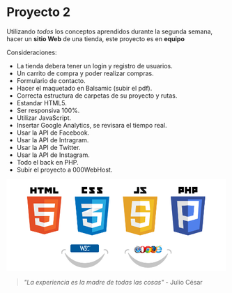 # Proyecto 2 

Utilizando *todos* los conceptos aprendidos durante la segunda semana, hacer un **sitio Web** de una tienda, este proyecto es en **equipo** 

Consideraciones:

- La tienda debera tener un login y registro de usuarios.
- Un carrito de compra y poder realizar compras.
- Formulario de contacto.
- Hacer el maquetado en Balsamic (subir el pdf).
- Correcta estructura de carpetas de su proyecto y rutas.
- Estandar HTML5.
- Ser responsiva 100%.
- Utilizar JavaScript.
- Insertar Google Analytics, se revisara el tiempo real.
- Usar la API de Facebook.
- Usar la API de Intragram.
- Usar la API de Twitter.
- Usar la API de Instagram.
- Todo el back en PHP.
- Subir el proyecto a 000WebHost.

![WEB](https://github.com/joule7/OXXO/blob/gh-pages/img/proy2.png)

> *"La experiencia es la madre de todas las cosas"* - Julio César
